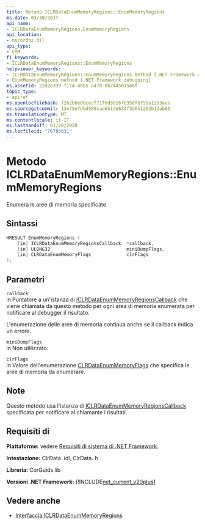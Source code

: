```yaml
---
title: Metodo ICLRDataEnumMemoryRegions::EnumMemoryRegions
ms.date: 03/30/2017
api_name:
- ICLRDataEnumMemoryRegions.EnumMemoryRegions
api_location:
- mscordbi.dll
api_type:
- COM
f1_keywords:
- ICLRDataEnumMemoryRegions::EnumMemoryRegions
helpviewer_keywords:
- ICLRDataEnumMemoryRegions::EnumMemoryRegions method [.NET Framework debugging]
- EnumMemoryRegions method [.NET Framework debugging]
ms.assetid: 22d2e339-f174-40b5-a478-0b744501566f
topic_type:
- apiref
ms.openlocfilehash: f2b2bbe8bcecf71f6d3016fb35dfbf5ba1353aea
ms.sourcegitcommit: 13e79efdbd589cad6b1de634f5d6b1262b12ab01
ms.translationtype: MT
ms.contentlocale: it-IT
ms.lasthandoff: 01/28/2020
ms.locfileid: "76785631"
---
```

# <a name="iclrdataenummemoryregionsenummemoryregions-method"></a>Metodo ICLRDataEnumMemoryRegions::EnumMemoryRegions
Enumera le aree di memoria specificate.  
  
## <a name="syntax"></a>Sintassi  
  
```cpp  
HRESULT EnumMemoryRegions (  
    [in] ICLRDataEnumMemoryRegionsCallback  *callback,  
    [in] ULONG32                            miniDumpFlags,  
    [in] CLRDataEnumMemoryFlags             clrFlags  
);  
```  
  
## <a name="parameters"></a>Parametri  
 `callback`  
 in Puntatore a un'istanza di [ICLRDataEnumMemoryRegionsCallback](iclrdataenummemoryregionscallback-interface.md) che viene chiamata da questo metodo per ogni area di memoria enumerata per notificare al debugger il risultato.  
  
 L'enumerazione delle aree di memoria continua anche se il callback indica un errore.  
  
 `miniDumpFlags`  
 in Non utilizzato.  
  
 `clrFlags`  
 in Valore dell'enumerazione [CLRDataEnumMemoryFlags](clrdataenummemoryflags-enumeration.md) che specifica le aree di memoria da enumerare.  
  
## <a name="remarks"></a>Note  
 Questo metodo usa l'istanza di [ICLRDataEnumMemoryRegionsCallback](iclrdataenummemoryregionscallback-interface.md) specificata per notificare al chiamante i risultati.  
  
## <a name="requirements"></a>Requisiti di  
 **Piattaforme:** vedere [Requisiti di sistema di .NET Framework](../../../../docs/framework/get-started/system-requirements.md).  
  
 **Intestazione:** ClrData. idl, ClrData. h  
  
 **Libreria:** CorGuids.lib  
  
 **Versioni .NET Framework:** [!INCLUDE[net_current_v20plus](../../../../includes/net-current-v20plus-md.md)]  
  
## <a name="see-also"></a>Vedere anche

- [Interfaccia ICLRDataEnumMemoryRegions](iclrdataenummemoryregions-interface.md)
